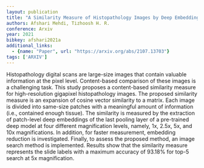```yaml
---
layout: publication
title: "A Similarity Measure of Histopathology Images by Deep Embeddings"
authors: Afshari Mehdi, Tizhoosh H. R.
conference: Arxiv
year: 2021
bibkey: afshari2021a
additional_links:
  - {name: "Paper", url: "https://arxiv.org/abs/2107.13703"}
tags: ['ARXIV']
---
```

Histopathology digital scans are large-size images that contain valuable
information at the pixel level. Content-based comparison of these images is a
challenging task. This study proposes a content-based similarity measure for
high-resolution gigapixel histopathology images. The proposed similarity measure
is an expansion of cosine vector similarity to a matrix. Each image is divided
into same-size patches with a meaningful amount of information (i.e., contained
enough tissue). The similarity is measured by the extraction of patch-level deep
embeddings of the last pooling layer of a pre-trained deep model at four
different magnification levels, namely, 1x, 2.5x, 5x, and 10x magnifications. In
addition, for faster measurement, embedding reduction is investigated. Finally,
to assess the proposed method, an image search method is implemented. Results
show that the similarity measure represents the slide labels with a maximum
accuracy of 93.18\% for top-5 search at 5x magnification.
